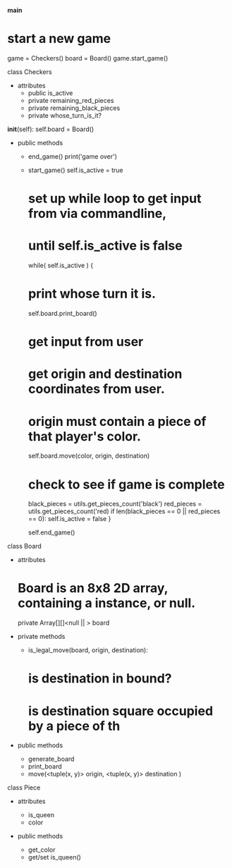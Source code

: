 __main__
  # start a new game
  game = Checkers()
  board = Board()
  game.start_game()

class Checkers
  - attributes
    + public <boolean> is_active
    + private remaining_red_pieces
    + private remaining_black_pieces
    + private whose_turn_is_it?

  __init__(self):
    self.board = Board()

  - public methods
    + end_game()
      print('game over')
    + start_game()
      self.is_active = true
    
      # set up while loop to get input from via commandline, 
      # until self.is_active is false
      while( self.is_active ) {
        # print whose turn it is.
        self.board.print_board()

        # get input from user

        # get origin and destination coordinates from user.
        # origin must contain a piece of that player's color.
        self.board.move(color, origin, destination)


        # check to see if game is complete
        black_pieces = utils.get_pieces_count('black')
        red_pieces = utils.get_pieces_count('red)
        if len(black_pieces == 0 || red_pieces == 0):
          self.is_active = false
      }

      self.end_game()

class Board
  - attributes
    # Board is an 8x8 2D array, containing a <Piece> instance, or null.
    private Array[][]<null || <Piece>> board

  - private methods
    + is_legal_move(board, origin, destination):
      # is destination in bound?
      # is destination square occupied by a piece of th

  - public methods
    + generate_board
    + print_board
    + move(<tuple(x, y)> origin, <tuple(x, y)> destination )

class Piece
  - attributes
    + is_queen
    + color

  - public methods
    + get_color
    + get/set is_queen()

  